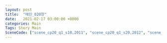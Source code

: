 ```yaml
---
layout: post
title:  "메인_020장"
date:   2021-02-17 03:00:00 +0000
categories: Main
Tags: Story Main
SceneCode: ["scene_cp20_q1_s10,2011", "scene_cp20_q1_s20,2012", "scene_cp20_q2_s10,2021", "scene_cp20_q2_s20,2022", "scene_cp20_q3_s10,2031", "scene_cp20_q3_s20,2032", "scene_cp20_q4_s10,2041", "scene_cp20_q4_s20,2042", "scene_cp20_q4_s30,2043"]
---
```

